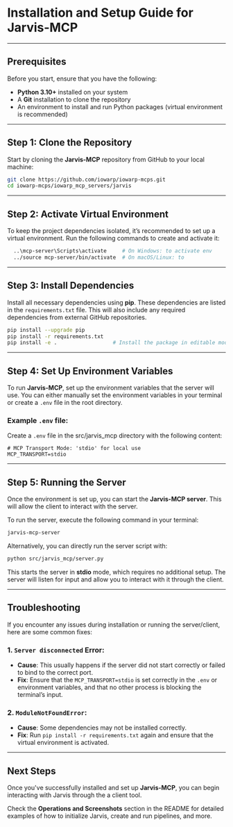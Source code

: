 # Installation and Setup Guide for Jarvis-MCP

---

## Prerequisites

Before you start, ensure that you have the following:

* **Python 3.10+** installed on your system
* A **Git** installation to clone the repository
* An environment to install and run Python packages (virtual environment is recommended)

---

## Step 1: Clone the Repository

Start by cloning the **Jarvis-MCP** repository from GitHub to your local machine:

```bash
git clone https://github.com/iowarp/iowarp-mcps.git
cd iowarp-mcps/iowarp_mcp_servers/jarvis
```

---

## Step 2: Activate Virtual Environment

To keep the project dependencies isolated, it’s recommended to set up a virtual environment. Run the following commands to create and activate it:

```bash
  ..\mcp-server\Scripts\activate     # On Windows: to activate env
  ../source mcp-server/bin/activate  # On macOS/Linux: to 
```

---

## Step 3: Install Dependencies

Install all necessary dependencies using **pip**. These dependencies are listed in the `requirements.txt` file. This will also include any required dependencies from external GitHub repositories.

```bash
pip install --upgrade pip
pip install -r requirements.txt
pip install -e .                  # Install the package in editable mode
```

---

## Step 4: Set Up Environment Variables

To run **Jarvis-MCP**, set up the environment variables that the server will use. You can either manually set the environment variables in your terminal or create a `.env` file in the root directory.

### Example `.env` file:

Create a `.env` file in the src/jarvis_mcp directory with the following content:

```dotenv
# MCP Transport Mode: 'stdio' for local use
MCP_TRANSPORT=stdio
```

---

## Step 5: Running the Server

Once the environment is set up, you can start the **Jarvis-MCP server**. This will allow the client to interact with the server.

To run the server, execute the following command in your terminal:

```bash
jarvis-mcp-server
```

Alternatively, you can directly run the server script with:

```bash
python src/jarvis_mcp/server.py
```

This starts the server in **stdio** mode, which requires no additional setup. The server will listen for input and allow you to interact with it through the client.

---

## Troubleshooting

If you encounter any issues during installation or running the server/client, here are some common fixes:

### 1. `Server disconnected` Error:

* **Cause**: This usually happens if the server did not start correctly or failed to bind to the correct port.
* **Fix**: Ensure that the `MCP_TRANSPORT=stdio` is set correctly in the `.env` or environment variables, and that no other process is blocking the terminal’s input.

### 2. `ModuleNotFoundError`:

* **Cause**: Some dependencies may not be installed correctly.
* **Fix**: Run `pip install -r requirements.txt` again and ensure that the virtual environment is activated.

---

## Next Steps

Once you've successfully installed and set up **Jarvis-MCP**, you can begin interacting with Jarvis through the a client tool. 

Check the **Operations and Screenshots** section in the README for detailed examples of how to initialize Jarvis, create and run pipelines, and more.

